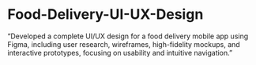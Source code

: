 # Food-Delivery-UI-UX-Design
“Developed a complete UI/UX design for a food delivery mobile app using Figma, including user research, wireframes, high-fidelity mockups, and interactive prototypes, focusing on usability and intuitive navigation.”
